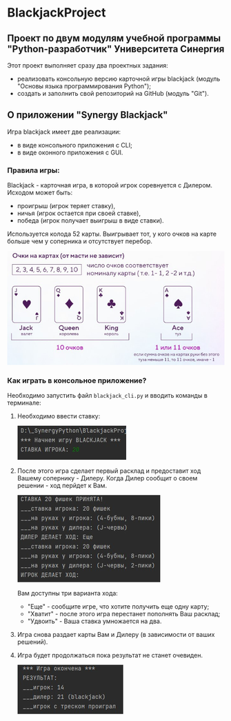 # BlackjackProject

## Проект по двум модулям учебной программы "Python-разработчик" Университета Синергия

Этот проект выполняет сразу два проектных задания:
- реализовать консольную версию карточной игры blackjack (модуль "Основы языка программирования Python");
- создать и заполнить свой репозиторий на GitHub (модуль "Git").

## О приложении "Synergy Blackjack"

Игра blackjack имеет две реализации:
- в виде консольного приложения с CLI;
- в виде оконного приложения с GUI.

### Правила игры:

Blackjack - карточная игра, в которой игрок соревнуется с Дилером.
Исходом может быть:
- проигрыш (игрок теряет ставку),
- ничья (игрок остается при своей ставке),
- победа (игрок получает выигрыш в виде ставки).

Используется колода 52 карты. Выигрывает тот, у кого очков на карте больше чем у соперника и отсутствует перебор.

   ![Очки](/README_img/ochki.jpg)

### Как играть в консольное приложение?

Необходимо запустить файл `blackjack_cli.py` и вводить команды в терминале:
1. Необходимо ввести ставку:

   ![Ставка](/README_img/stavka.jpg)

2. После этого игра сделает первый расклад и предоставит ход Вашему сопернику - Дилеру. Когда Дилер сообщит о своем решении - ход перйдет к Вам.

   ![Ход](/README_img/first_hod.jpg)

   Вам доступны три варианта хода:
      - "Еще" - сообщите игре, что хотите получить еще одну карту;
      - "Хватит" - после этого игра перестанет пополнять Ваш расклад;
      - "Удвоить" - Ваша ставка умножается на два.

3. Игра снова раздает карты Вам и Дилеру (в зависимости от ваших решений).
4. Игра будет продолжаться пока результат не станет очевиден.

   ![Конец игры](/README_img/end_game.jpg)

